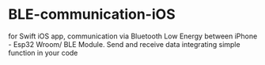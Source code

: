 # BLE-communication-iOS
for Swift iOS app, communication via Bluetooth Low Energy between iPhone - Esp32 Wroom/ BLE Module. Send and receive data integrating simple function in your code 
